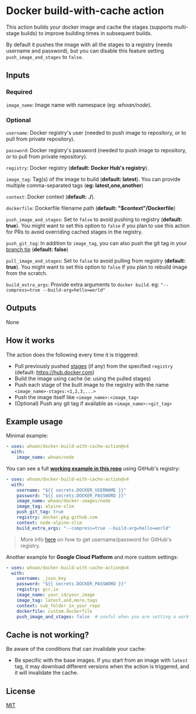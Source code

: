 # Docker build-with-cache action

This action builds your docker image and cache the stages (supports multi-stage builds) to improve building times in subsequent builds.

By default it pushes the image with all the stages to a registry (needs username and password), but you can disable this feature setting `push_image_and_stages` to `false`.

## Inputs

### Required

`image_name`: Image name with namespace (eg: *whoan/node*).

### Optional

`username`: Docker registry's user (needed to push image to repository, or to pull from private repository).

`password`: Docker registry's password (needed to push image to repository, or to pull from private repository).

`registry`: Docker registry (**default: Docker Hub's registry**).

`image_tag`: Tag(s) of the image to build (**default: latest**). You can provide multiple comma-separated tags (**eg: latest,one,another**)

`context`: Docker context (**default: ./**).

`dockerfile`: Dockerfile filename path (**default: "$context"/Dockerfile**)

`push_image_and_stages`: Set to `false` to avoid pushing to registry (**default: true**). You might want to set this option to `false` if you plan to use this action for PRs to avoid overriding cached stages in the registry.

`push_git_tag`: In addition to `image_tag`, you can also push the git tag in your [branch tip][branch tip] (**default: false**)

`pull_image_and_stages`: Set to `false` to avoid pulling from registry (**default: true**). You might want to set this option to `false` if you plan to rebuild image from the scratch.

`build_extra_args`: Provide extra arguments to `docker build`. eg: `"--compress=true --build-arg=hello=world"`

[branch tip]: https://stackoverflow.com/questions/16080342/what-is-a-branch-tip-in-git

## Outputs

None

## How it works

The action does the following every time it is triggered:

- Pull previously pushed [stages](https://docs.docker.com/develop/develop-images/multistage-build/) (if any) from the specified `registry` (default: https://hub.docker.com)
- Build the image using cache (ie: using the pulled stages)
- Push each stage of the built image to the registry with the name `<image_name>-stages:<1,2,3,...>`
- Push the image itself like `<image_name>:<image_tag>`
- (Optional) Push any git tag if available as `<image_name>:<git_tag>`

## Example usage

Minimal example:

```yml
- uses: whoan/docker-build-with-cache-action@v4
  with:
    image_name: whoan/node
```

You can see a full **[working example in this repo](https://github.com/whoan/docker-images/blob/master/.github/workflows/node-alpine-slim.yml)** using GitHub's registry:

```yml
- uses: whoan/docker-build-with-cache-action@v4
  with:
    username: "${{ secrets.DOCKER_USERNAME }}"
    password: "${{ secrets.DOCKER_PASSWORD }}"
    image_name: whoan/docker-images/node
    image_tag: alpine-slim
    push_git_tag: true
    registry: docker.pkg.github.com
    context: node-alpine-slim
    build_extra_args: "--compress=true --build-arg=hello=world"
```

> More info [here](https://help.github.com/en/github/managing-packages-with-github-packages/configuring-docker-for-use-with-github-packages#authenticating-to-github-packages) on how to get username/password for GitHub's registry.

Another example for **Google Cloud Platform** and more custom settings:

```yml
- uses: whoan/docker-build-with-cache-action@v4
  with:
    username: _json_key
    password: "${{ secrets.DOCKER_PASSWORD }}"
    registry: gcr.io
    image_name: your_id/your_image
    image_tag: latest,and,more,tags
    context: sub_folder_in_your_repo
    dockerfile: custom.dockerfile
    push_image_and_stages: false  # useful when you are setting a workflow to run on PRs
```

## Cache is not working?

Be aware of the conditions that can invalidate your cache:

- Be specific with the base images. If you start from an image with `latest` tag, it may download different versions when the action is triggered, and it will invalidate the cache.

## License

[MIT](https://github.com/whoan/docker-build-with-cache-action/blob/master/LICENSE)
